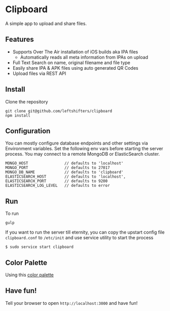 # Clipboard
A simple app to upload and share files.

## Features

* Supports Over The Air installation of iOS builds aka IPA files
  * Automatically reads all meta information from IPAs on upload
* Full Text Search on name, original filename and file type
* Easily share IPA & APK files using auto generated QR Codes
* Upload files via REST API

## Install

Clone the repository

````
git clone git@github.com/leftshifters/clipboard
npm install
````

## Configuration

You can mostly configure database endpoints and other settings via Environment variables. Set the following env vars before starting the server process. You may connect to a remote MongoDB or ElasticSearch cluster.

```
MONGO_HOST                // defaults to 'localhost'
MONGO_PORT                // defaults to 27017
MONGO_DB_NAME             // defaults to 'clipboard'
ELASTICSEARCH_HOST        // defaults to 'localhost',
ELASTICSEARCH_PORT        // defaults to 9200
ELASTICSEARCH_LOG_LEVEL   // defaults to error
```

## Run
To run

````
gulp
````

If you want to run the server till eternity, you can copy the upstart config file `clipboard.conf` to `/etc/init` and use service utility to start the process

````
$ sudo service start clipboard
````

## Color Palette

Using this [color palette](http://www.colourlovers.com/palette/3259773/Snowbound)

## Have fun!
Tell your browser to open `http://localhost:3000` and have fun!